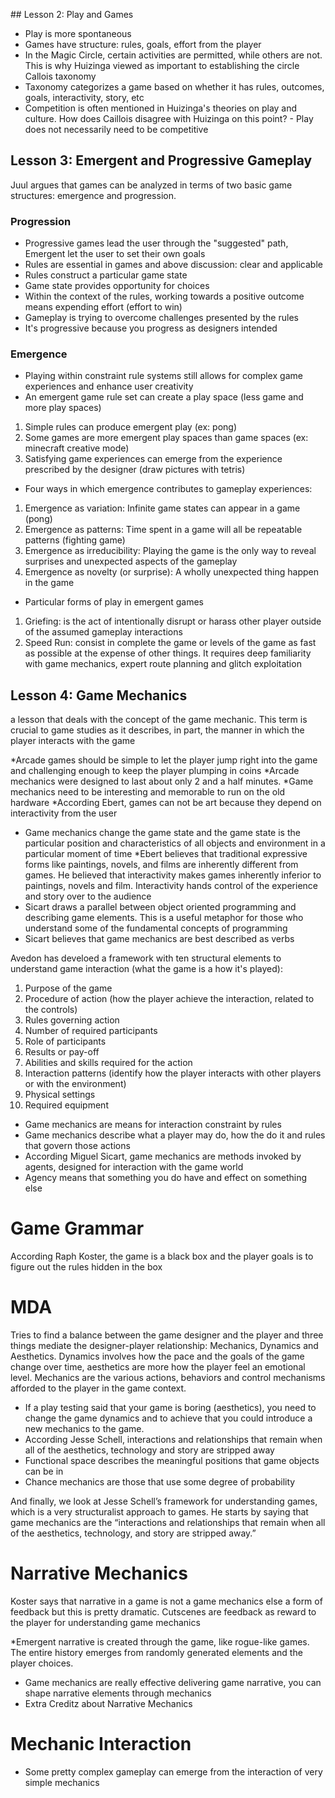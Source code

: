 ## Lesson 2: Play and Games

* Play is more spontaneous
* Games have structure: rules, goals, effort from the player
* In the Magic Circle, certain activities are permitted, while others are not. This is why Huizinga viewed as 
important to establishing the circle Callois taxonomy
* Taxonomy categorizes a game based on whether it has rules, outcomes, goals, interactivity, story, etc
* Competition is often mentioned in Huizinga's theories on play and culture. How does Caillois disagree with 
Huizinga on this point? - Play does not necessarily need to be competitive

## Lesson 3: Emergent and Progressive Gameplay

Juul argues that games can be analyzed in terms of two basic game structures: emergence and progression.

### Progression
 * Progressive games lead the user through the "suggested" path, Emergent let the user to set their own goals
 * Rules are essential in games and above discussion: clear and applicable
 * Rules construct a particular game state
 * Game state provides opportunity for choices
 * Within the context of the rules, working towards a positive outcome means expending effort (effort to win)
 * Gameplay is trying to overcome challenges presented by the rules
 * It's progressive because you progress as designers intended

### Emergence
 * Playing within constraint rule systems still allows for complex game experiences and enhance user creativity
 * An emergent game rule set can create a play space (less game and more play spaces)
  1. Simple rules can produce emergent play (ex: pong)
  2. Some games are more emergent play spaces than game spaces (ex: minecraft creative mode)
  3. Satisfying game experiences can emerge from the experience prescribed by the designer (draw pictures with tetris)
 * Four ways in which emergence contributes to gameplay experiences:
  1. Emergence as variation: Infinite game states can appear in a game (pong)
  2. Emergence as patterns: Time spent in a game will all be repeatable patterns (fighting game)
  3. Emergence as irreducibility: Playing the game is the only way to reveal surprises and unexpected aspects of the 
  gameplay
  4. Emergence as novelty (or surprise): A wholly unexpected thing happen in the game 
 * Particular forms of play in emergent games
  1. Griefing: is the act of intentionally disrupt or harass other player outside of the assumed gameplay interactions
  2. Speed Run: consist in complete the game or levels of the game as fast as possible at the expense of other things. 
  It requires deep familiarity with game mechanics, expert route planning and glitch exploitation

## Lesson 4: Game Mechanics
a lesson that deals with the concept of the game mechanic. This term is crucial to game studies as it describes, in part, the manner in which the player interacts with the game

*Arcade games should be simple to let the player jump right into the game and challenging enough to keep the player plumping in coins
*Arcade mechanics were designed to last about only 2 and a half minutes.
*Game mechanics need to be interesting and memorable to run on the old hardware
*According Ebert, games can not be art because they depend on interactivity from the user
* Game mechanics change the game state and the game state is the particular position and characteristics of all objects and environment in a particular moment of time
*Ebert believes that traditional expressive forms like paintings, novels, and films are inherently different from games. He believed that interactivity makes games inherently inferior to paintings, novels and film. Interactivity hands control of the experience and story over to the audience
* Sicart draws a parallel between object oriented programming and describing game elements. This is a useful metaphor for those who understand some of the fundamental concepts of programming
* Sicart believes that game mechanics are best described as verbs

Avedon has develoed a framework with ten structural elements to understand game interaction (what the game is a how it's played):
1. Purpose of the game
2. Procedure of action (how the player achieve the interaction, related to the controls)
3. Rules governing action
4. Number of required participants
5. Role of participants
6. Results or pay-off
7. Abilities and skills required for the action
8. Interaction patterns (identify how the player interacts with other players or with the environment)
9. Physical settings
10. Required equipment

* Game mechanics are means for interaction constraint by rules
* Game mechanics describe what a player may do, how the do it and rules that govern those actions
* According Miguel Sicart, game mechanics are methods invoked by agents, designed for interaction with the game world
* Agency means that something you do have and effect on something else

Game Grammar
============
According Raph Koster, the game is a black box and the player goals is to figure out the rules hidden in the box

MDA
====
Tries to find a balance between the game designer and the player and three things mediate the designer-player relationship: Mechanics, Dynamics and Aesthetics. Dynamics involves how the pace and the goals of the game change over time, aesthetics are more how the player feel an emotional level. Mechanics are the various actions, behaviors and control mechanisms afforded to the player in the game context.

* If a play testing said that your game is boring (aesthetics), you need to change the game dynamics and to achieve that you could introduce a new mechanics to the game.
* According Jesse Schell, interactions and relationships that remain when all of the aesthetics, technology and story are stripped away
* Functional space describes the meaningful positions that game objects can be in
* Chance mechanics are those that use some degree of probability

And finally, we look at Jesse Schell’s framework for understanding games, which is a very structuralist approach to games. He starts by saying that game mechanics are the “interactions and relationships that remain when all of the aesthetics, technology, and story are stripped away.”

Narrative Mechanics
================
Koster says that narrative in a game is not a game mechanics else a form of feedback but this is pretty dramatic. Cutscenes are feedback as reward to the player for understanding game mechanics

*Emergent narrative is created through the game, like rogue-like games. The entire history emerges from randomly generated elements and the player choices.
* Game mechanics are really effective delivering game narrative, you can shape narrative elements through mechanics
* Extra Creditz about Narrative Mechanics

Mechanic Interaction
================
* Some pretty complex gameplay can emerge from the interaction of very simple mechanics

